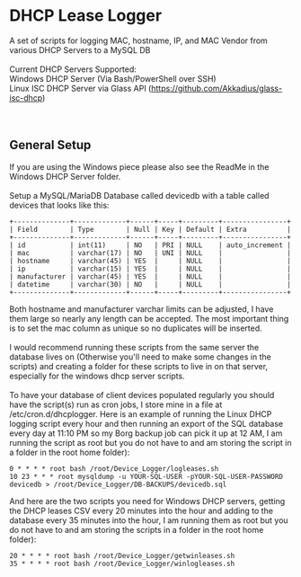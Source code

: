 # DHCP Lease Logger
A set of scripts for logging MAC, hostname, IP, and MAC Vendor from various DHCP Servers to a MySQL DB
<br><br>
Current DHCP Servers Supported:<br>
Windows DHCP Server (Via Bash/PowerShell over SSH)<br>
Linux ISC DHCP Server via Glass API (https://github.com/Akkadius/glass-isc-dhcp)<br>
<br><br>
## General Setup<br>
If you are using the Windows piece please also see the ReadMe in the Windows DHCP Server folder.<br><br>
Setup a MySQL/MariaDB Database called devicedb with a table called devices that looks like this:<br>
```
+--------------+-------------+------+-----+---------+----------------+
| Field        | Type        | Null | Key | Default | Extra          |
+--------------+-------------+------+-----+---------+----------------+
| id           | int(11)     | NO   | PRI | NULL    | auto_increment |
| mac          | varchar(17) | NO   | UNI | NULL    |                |
| hostname     | varchar(45) | YES  |     | NULL    |                |
| ip           | varchar(15) | YES  |     | NULL    |                |
| manufacturer | varchar(45) | YES  |     | NULL    |                |
| datetime     | varchar(30) | NO   |     | NULL    |                |
+--------------+-------------+------+-----+---------+----------------+
```
Both hostname and manufacturer varchar limits can be adjusted, I have them large so nearly any length can be accepted. The most important thing is to set the mac column as unique so no duplicates will be inserted.<br><br>
I would recommend running these scripts from the same server the database lives on (Otherwise you'll need to make some changes in the scripts) and creating a folder for these scripts to live in on that server, especially for the windows dhcp server scripts.<br><br>
To have your database of client devices populated regularly you should have the script(s) run as cron jobs, I store mine in a file at /etc/cron.d/dhcplogger. Here is an example of running the Linux DHCP logging script every hour and then running an export of the SQL database every day at 11:10 PM so my Borg backup job can pick it up at 12 AM, I am running the script as root but you do not have to and am storing the script in a folder in the root home folder):
```
0 * * * * root bash /root/Device_Logger/logleases.sh
10 23 * * * root mysqldump -u YOUR-SQL-USER -pYOUR-SQL-USER-PASSWORD devicedb > /root/Device_Logger/DB-BACKUPS/devicedb.sql
```
And here are the two scripts you need for Windows DHCP servers, getting the DHCP leases CSV every 20 minutes into the hour and adding to the database every 35 minutes into the hour, I am running them as root but you do not have to and am storing the scripts in a folder in the root home folder):
```
20 * * * * root bash /root/Device_Logger/getwinleases.sh
35 * * * * root bash /root/Device_Logger/winlogleases.sh
```
